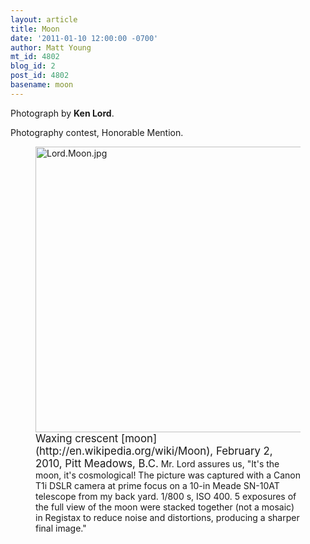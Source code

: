 ```yaml
---
layout: article
title: Moon
date: '2011-01-10 12:00:00 -0700'
author: Matt Young
mt_id: 4802
blog_id: 2
post_id: 4802
basename: moon
---
```

Photograph by **Ken Lord**.

Photography contest, Honorable Mention.

<figure>
<img src="{{ site.baseurl }}/uploads/2010/Lord.Moon.jpg" alt="Lord.Moon.jpg" width="602" height="457" />
<figcaption markdown="span">
<big>Waxing crescent [moon](http://en.wikipedia.org/wiki/Moon), February 2, 2010, Pitt Meadows, B.C.</big>  Mr. Lord assures us, "It's the moon, it's cosmological!  The picture was captured with a Canon T1i DSLR camera at prime focus on a 10-in Meade SN-10AT telescope from my back yard.  1/800 s, ISO 400. 5 exposures of the full view of the moon were stacked together (not a mosaic) in Registax to reduce noise and distortions, producing a sharper final image."

</figcaption>
</figure>
